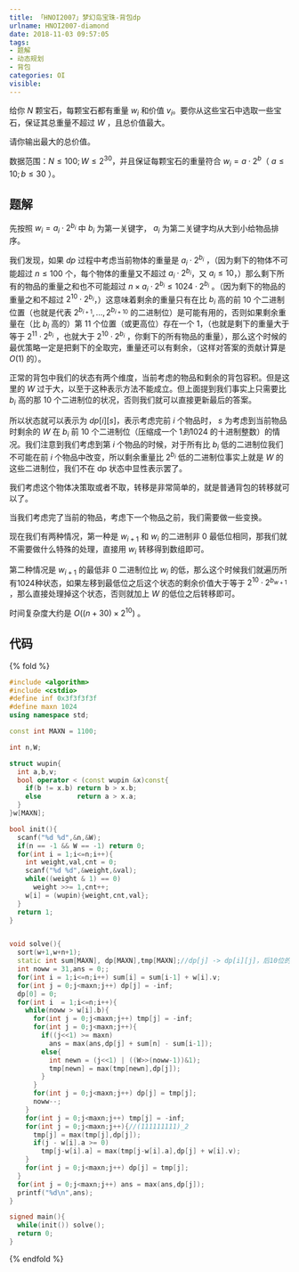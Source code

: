 ```yaml
---
title: 「HNOI2007」梦幻岛宝珠-背包dp
urlname: HNOI2007-diamond
date: 2018-11-03 09:57:05
tags:
- 题解
- 动态规划
- 背包
categories: OI
visible:
---
```


给你 $N$ 颗宝石，每颗宝石都有重量 $w_i$ 和价值 $v_i$。要你从这些宝石中选取一些宝石，保证其总重量不超过 $W$ ，且总价值最大。

请你输出最大的总价值。

<!-- more -->
数据范围：$N \leq 100;W \leq 2^{30}$，并且保证每颗宝石的重量符合 $w_i = a \cdot 2^b$（ $a \leq 10;b \leq 30$ ）。

## 题解

先按照 $w_i = a_i \cdot 2^{b_i}$ 中 $b_i$ 为第一关键字， $a_i$ 为第二关键字均从大到小给物品排序。

我们发现，如果 $dp$ 过程中考虑当前物体的重量是 $a_i \cdot 2^{b_i}$ ，（因为剩下的物体不可能超过 $n \leq 100$ 个，每个物体的重量又不超过 $a_i \cdot 2^{b_i}$，又 $a_i \leq 10$，）那么剩下所有的物品的重量之和也不可能超过 $n \times a_i \cdot 2^{b_i} \leq 1024 \cdot 2^{b_i}$ 。（因为剩下的物品的重量之和不超过 $2^{10} \cdot 2^{b_i}$，）这意味着剩余的重量只有在比 $b_i$ 高的前 $10$ 个二进制位置（也就是代表 $2^{b_{i+1}},...,2^{b_{i+10}}$ 的二进制位）是可能有用的，否则如果剩余重量在（比 $b_i$ 高的）第 $11$ 个位置（或更高位）存在一个 $1$，（也就是剩下的重量大于等于 $2^{11} \cdot 2^{b_i}$ ，也就大于 $2^{10} \cdot 2^{b_i}$ ，你剩下的所有物品的重量），那么这个时候的最优策略一定是把剩下的全取完，重量还可以有剩余，（这样对答案的贡献计算是 $O(1)$ 的）。

正常的背包中我们的状态有两个维度，当前考虑的物品和剩余的背包容积。但是这里的 $W$ 过于大，以至于这种表示方法不能成立。但上面提到我们事实上只需要比 $b_i$ 高的那 $10$ 个二进制位的状况，否则我们就可以直接更新最后的答案。

所以状态就可以表示为 $dp[i][s]$，表示考虑完前 $i$ 个物品时， $s$ 为考虑到当前物品时剩余的 $W$ 在 $b_i$ 前 $10$ 个二进制位（压缩成一个 $1 到 1024$ 的十进制整数）的情况。我们注意到我们考虑到第 $i$ 个物品的时候，对于所有比 $b_i$ 低的二进制位我们不可能在前 $i$ 个物品中改变，所以剩余重量比 $2^{b_i}$ 低的二进制位事实上就是 $W$ 的这些二进制位，我们不在 dp 状态中显性表示罢了。

我们考虑这个物体决策取或者不取，转移是非常简单的，就是普通背包的转移就可以了。

当我们考虑完了当前的物品，考虑下一个物品之前，我们需要做一些变换。

现在我们有两种情况，第一种是 $w_{i+1}$ 和 $w_i$ 的二进制非 $0$ 最低位相同，那我们就不需要做什么特殊的处理，直接用 $w_i$ 转移得到数组即可。

第二种情况是 $w_{i+1}$ 的最低非 $0$ 二进制位比 $w_i$ 的低，那么这个时候我们就遍历所有1024种状态，如果左移到最低位之后这个状态的剩余价值大于等于 $2^{10} \cdot 2^{b_{w+1}}$ ，那么直接处理掉这个状态，否则就加上 $W$ 的低位之后转移即可。

时间复杂度大约是 $O((n+30) \times 2^{10})$ 。

## 代码

{% fold %}
```cpp
#include <algorithm>
#include <cstdio>
#define inf 0x3f3f3f3f
#define maxn 1024
using namespace std;

const int MAXN = 1100;

int n,W;

struct wupin{
  int a,b,v;
  bool operator < (const wupin &x)const{
    if(b != x.b) return b > x.b;
    else         return a > x.a;
  }
}w[MAXN];

bool init(){
  scanf("%d %d",&n,&W);
  if(n == -1 && W == -1) return 0;
  for(int i = 1;i<=n;i++){
    int weight,val,cnt = 0;
    scanf("%d %d",&weight,&val);
    while((weight & 1) == 0)
      weight >>= 1,cnt++;
    w[i] = (wupin){weight,cnt,val};
  }
  return 1;
}


void solve(){
  sort(w+1,w+n+1);
  static int sum[MAXN], dp[MAXN],tmp[MAXN];//dp[j] -> dp[i][j]，后10位的状况
  int noww = 31,ans = 0;;
  for(int i = 1;i<=n;i++) sum[i] = sum[i-1] + w[i].v;
  for(int j = 0;j<maxn;j++) dp[j] = -inf;
  dp[0] = 0;
  for(int i  = 1;i<=n;i++){
    while(noww > w[i].b){
      for(int j = 0;j<maxn;j++) tmp[j] = -inf;
      for(int j = 0;j<maxn;j++){
        if((j<<1) >= maxn)
          ans = max(ans,dp[j] + sum[n] - sum[i-1]);
        else{
          int newn = (j<<1) | ((W>>(noww-1))&1);
          tmp[newn] = max(tmp[newn],dp[j]);
        }
      }
      for(int j = 0;j<maxn;j++) dp[j] = tmp[j];
      noww--;
    }
    for(int j = 0;j<maxn;j++) tmp[j] = -inf;
    for(int j = 0;j<maxn;j++){//(111111111)_2
      tmp[j] = max(tmp[j],dp[j]);
      if(j - w[i].a >= 0)
        tmp[j-w[i].a] = max(tmp[j-w[i].a],dp[j] + w[i].v);
    }
    for(int j = 0;j<maxn;j++) dp[j] = tmp[j];
  }
  for(int j = 0;j<maxn;j++) ans = max(ans,dp[j]);
  printf("%d\n",ans);
}

signed main(){
  while(init()) solve();
  return 0;
}
```
{% endfold %}
